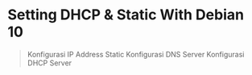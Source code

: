 # Setting DHCP & Static With Debian 10
> Konfigurasi IP Address Static
> Konfigurasi DNS Server
> Konfigurasi DHCP Server

